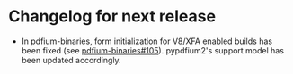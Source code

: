 <!-- SPDX-FileCopyrightText: 2023 geisserml <geisserml@gmail.com> -->
<!-- SPDX-License-Identifier: CC-BY-4.0 -->

<!-- List character: dash (-) -->

# Changelog for next release
[pdfium-binaries#105]: https://github.com/bblanchon/pdfium-binaries/issues/105
- In pdfium-binaries, form initialization for V8/XFA enabled builds has been fixed (see [pdfium-binaries#105]).
  pypdfium2's support model has been updated accordingly.
